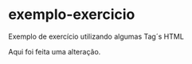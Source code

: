 # exemplo-exercicio
Exemplo de exercício utilizando algumas Tag´s HTML

Aqui foi feita uma alteração.
